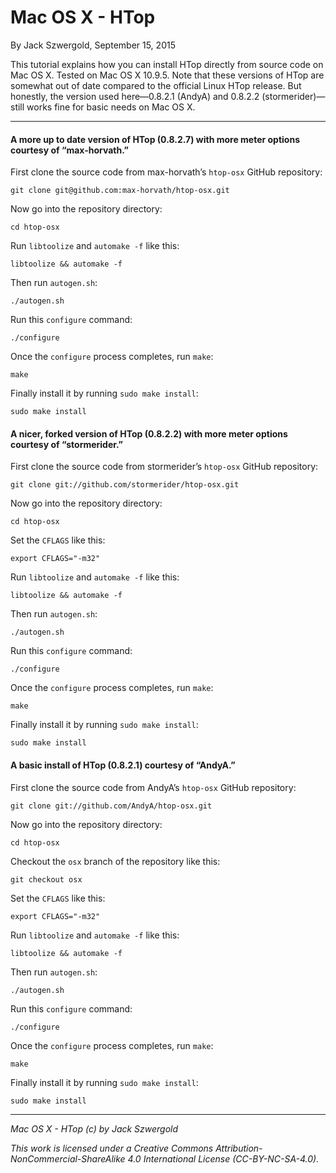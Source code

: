 # Mac OS X - HTop

By Jack Szwergold, September 15, 2015

This tutorial explains how you can install HTop directly from source code on Mac OS X. Tested on Mac OS X 10.9.5. Note that these versions of HTop are somewhat out of date compared to the official Linux HTop release. But honestly, the version used here—0.8.2.1 (AndyA) and 0.8.2.2 (stormerider)—still works fine for basic needs on Mac OS X.

***

#### A more up to date version of HTop (0.8.2.7) with more meter options courtesy of “max-horvath.”

First clone the source code from max-horvath’s `htop-osx` GitHub repository:

	git clone git@github.com:max-horvath/htop-osx.git
	
Now go into the repository directory:

	cd htop-osx
	
Run `libtoolize` and `automake -f` like this:

	libtoolize && automake -f

Then run `autogen.sh`:

	./autogen.sh
	
Run this `configure` command:

	./configure
	
Once the `configure` process completes, run `make`:

	make
	
Finally install it by running `sudo make install`:

	sudo make install

#### A nicer, forked version of HTop (0.8.2.2) with more meter options courtesy of “stormerider.”

First clone the source code from stormerider’s `htop-osx` GitHub repository:

	git clone git://github.com/stormerider/htop-osx.git
	
Now go into the repository directory:

	cd htop-osx
	
Set the `CFLAGS` like this:

	export CFLAGS="-m32"

Run `libtoolize` and `automake -f` like this:

	libtoolize && automake -f

Then run `autogen.sh`:

	./autogen.sh
	
Run this `configure` command:

	./configure
	
Once the `configure` process completes, run `make`:

	make
	
Finally install it by running `sudo make install`:

	sudo make install

#### A basic install of HTop (0.8.2.1) courtesy of “AndyA.”

First clone the source code from AndyA’s `htop-osx` GitHub repository:

	git clone git://github.com/AndyA/htop-osx.git
	
Now go into the repository directory:

	cd htop-osx
	
Checkout the `osx` branch of the repository like this:

	git checkout osx
	
Set the `CFLAGS` like this:

	export CFLAGS="-m32"

Run `libtoolize` and `automake -f` like this:

	libtoolize && automake -f

Then run `autogen.sh`:

	./autogen.sh
	
Run this `configure` command:

	./configure
	
Once the `configure` process completes, run `make`:

	make
	
Finally install it by running `sudo make install`:

	sudo make install

***

*Mac OS X - HTop (c) by Jack Szwergold*

*This work is licensed under a Creative Commons Attribution-NonCommercial-ShareAlike 4.0 International License (CC-BY-NC-SA-4.0).*